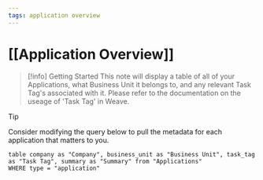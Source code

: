 ```yaml
---
tags: application overview
---
```


# [[Application Overview]]

> [!info] Getting Started
> This note will display a table of all of your Applications, what Business Unit it belongs to, and any relevant Task Tag's associated with it. Please refer to the documentation on the useage of 'Task Tag' in Weave.

> [!tip]
> Consider modifying the query below to pull the metadata for each application that matters to you.

```dataview
table company as "Company", business_unit as "Business Unit", task_tag as "Task Tag", summary as "Summary" from "Applications"
WHERE type = "application"
```
